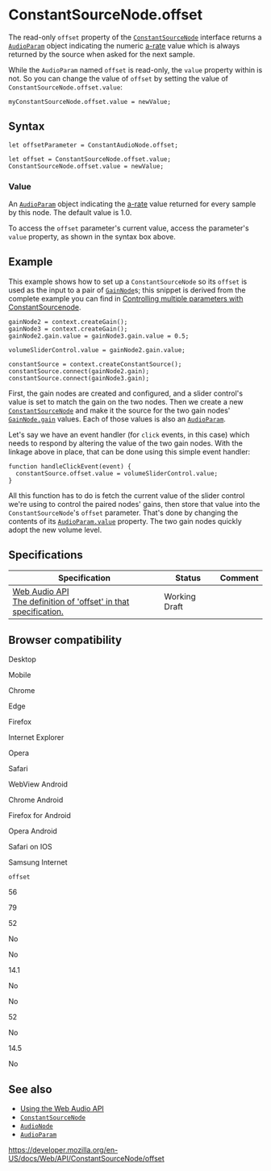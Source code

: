 # ConstantSourceNode.offset

The read-only `offset` property of the [`ConstantSourceNode`](../constantsourcenode) interface returns a [`AudioParam`](../audioparam) object indicating the numeric [a-rate](../audioparam#a-rate) value which is always returned by the source when asked for the next sample.

While the `AudioParam` named `offset` is read-only, the `value` property within is not. So you can change the value of `offset` by setting the value of `ConstantSourceNode.offset.value`:

    myConstantSourceNode.offset.value = newValue;

## Syntax

    let offsetParameter = ConstantAudioNode.offset;

    let offset = ConstantSourceNode.offset.value;
    ConstantSourceNode.offset.value = newValue;

### Value

An [`AudioParam`](../audioparam) object indicating the [a-rate](../audioparam#a-rate) value returned for every sample by this node. The default value is 1.0.

To access the `offset` parameter's current value, access the parameter's `value` property, as shown in the syntax box above.

## Example

This example shows how to set up a `ConstantSourceNode` so its `offset` is used as the input to a pair of [`GainNode`](../gainnode)s; this snippet is derived from the complete example you can find in [Controlling multiple parameters with ConstantSourcenode](../web_audio_api/controlling_multiple_parameters_with_constantsourcenode).

    gainNode2 = context.createGain();
    gainNode3 = context.createGain();
    gainNode2.gain.value = gainNode3.gain.value = 0.5;

    volumeSliderControl.value = gainNode2.gain.value;

    constantSource = context.createConstantSource();
    constantSource.connect(gainNode2.gain);
    constantSource.connect(gainNode3.gain);

First, the gain nodes are created and configured, and a slider control's value is set to match the gain on the two nodes. Then we create a new [`ConstantSourceNode`](../constantsourcenode) and make it the source for the two gain nodes' [`GainNode.gain`](../gainnode/gain) values. Each of those values is also an [`AudioParam`](../audioparam).

Let's say we have an event handler (for `click` events, in this case) which needs to respond by altering the value of the two gain nodes. With the linkage above in place, that can be done using this simple event handler:

    function handleClickEvent(event) {
      constantSource.offset.value = volumeSliderControl.value;
    }

All this function has to do is fetch the current value of the slider control we're using to control the paired nodes' gains, then store that value into the `ConstantSourceNode`'s `offset` parameter. That's done by changing the contents of its [`AudioParam.value`](../audioparam/value) property. The two gain nodes quickly adopt the new volume level.

## Specifications

<table><thead><tr class="header"><th>Specification</th><th>Status</th><th>Comment</th></tr></thead><tbody><tr class="odd"><td><a href="https://webaudio.github.io/web-audio-api/#dom-constantsourcenode-offset">Web Audio API<br />
<span class="small">The definition of 'offset' in that specification.</span></a></td><td><span class="spec-wd">Working Draft</span></td><td></td></tr></tbody></table>

## Browser compatibility

Desktop

Mobile

Chrome

Edge

Firefox

Internet Explorer

Opera

Safari

WebView Android

Chrome Android

Firefox for Android

Opera Android

Safari on IOS

Samsung Internet

`offset`

56

79

52

No

No

14.1

No

No

52

No

14.5

No

## See also

- [Using the Web Audio API](../web_audio_api/using_web_audio_api)
- [`ConstantSourceNode`](../constantsourcenode)
- [`AudioNode`](../audionode)
- [`AudioParam`](../audioparam)

<a href="https://developer.mozilla.org/en-US/docs/Web/API/ConstantSourceNode/offset" class="_attribution-link">https://developer.mozilla.org/en-US/docs/Web/API/ConstantSourceNode/offset</a>
